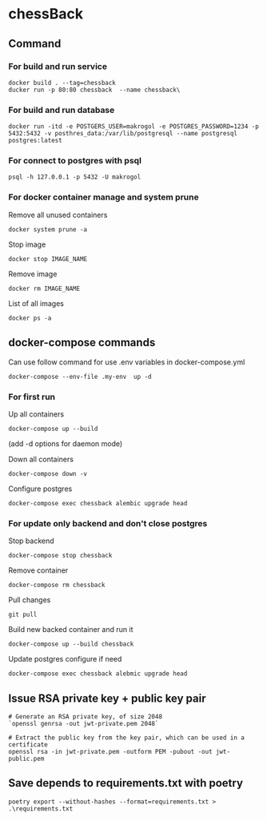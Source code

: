 # chessBack

## Command

### For build and run service
```shell
docker build . --tag=chessback
ducker run -p 80:80 chessback  --name chessback\
```

### For build and run database
```shell
docker run -itd -e POSTGERS_USER=makrogol -e POSTGRES_PASSWORD=1234 -p 5432:5432 -v posthres_data:/var/lib/postgresql --name postgresql postgres:latest
```

### For connect to postgres with psql
```shell
psql -h 127.0.0.1 -p 5432 -U makrogol
```

### For docker container manage and system prune
Remove all unused containers
```shell
docker system prune -a
```

Stop image
```shell
docker stop IMAGE_NAME
```

Remove image
```shell
docker rm IMAGE_NAME
```

List of all images
```shell
docker ps -a
```

## docker-compose commands

Can use follow command for use .env variables in docker-compose.yml
```shell
docker-compose --env-file .my-env  up -d
```

### For first run
Up all containers
```shell
docker-compose up --build
```
(add -d options for daemon mode)

Down all containers
```shell
docker-compose down -v
```

Configure postgres
```shell
docker-compose exec chessback alembic upgrade head
```

### For update only backend and don't close postgres
Stop backend
```shell
docker-compose stop chessback
```

Remove container
```shell
docker-compose rm chessback
```

Pull changes
```shell
git pull
```

Build new backed container and run it
```shell
docker-compose up --build chessback
```

Update postgres configure if need
```shell
docker-compose exec chessback alebmic upgrade head
```


## Issue RSA private key + public key pair
```shell
# Generate an RSA private key, of size 2048
`openssl genrsa -out jwt-private.pem 2048`
```

```shell
# Extract the public key from the key pair, which can be used in a certificate
openssl rsa -in jwt-private.pem -outform PEM -pubout -out jwt-public.pem
```

## Save depends to requirements.txt with poetry
```shell
poetry export --without-hashes --format=requirements.txt > .\requirements.txt
```